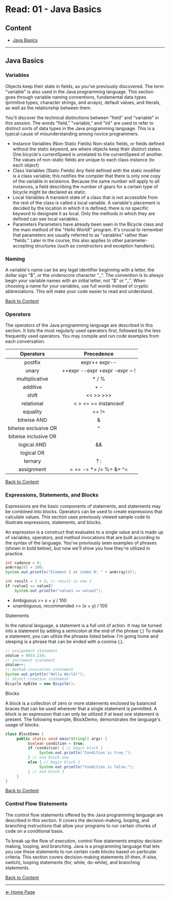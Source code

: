 # Read: 01 - Java Basics

## Content
- [Java Basics](#java-basics)


***

## Java Basics

### Variables

Objects keep their state in fields, as you've previously discovered. The term "variable" is also used in the Java programming language. This section goes through variable naming conventions, fundamental data types (primitive types, character strings, and arrays), default values, and literals, as well as the relationship between them.

You'll discover the technical distinctions between "field" and "variable" in this session. The words "field," "variable," and "int" are used to refer to distinct sorts of data types in the Java programming language. This is a typical cause of misunderstanding among novice programmers.

- Instance Variables (Non-Static Fields) Non-static fields, or fields defined without the static keyword, are where objects keep their distinct states. One bicycle's currentSpeed is unrelated to the currentSpeed of another. The values of non-static fields are unique to each class instance (to each object)
- Class Variables (Static Fields) Any field defined with the static modifier is a class variable; this notifies the compiler that there is only one copy of the variable in existence. Because the same number will apply to all instances, a field describing the number of gears for a certain type of bicycle might be declared as static.
- Local Variables A transient state of a class that is not accessible from the rest of the class is called a local variable. A variable's placement is decided by the location in which it is defined; there is no specific keyword to designate it as local. Only the methods in which they are defined can see local variables.
- Parameters Parameters have already been seen in the Bicycle class and the main method of the "Hello World!" program. It's crucial to remember that parameters are usually referred to as "variables" rather than "fields." Later in the course, this also applies to other parameter-accepting structures (such as constructors and exception handlers).

### Naming

A variable's name can be any legal identifier beginning with a letter, the dollar sign "$", or the underscore character "_". The convention is to always begin your variable names with an initial letter, not "$" or "_". When choosing a name for your variables, use full words instead of cryptic abbreviations. This will make your code easier to read and understand.

[Back to Content](#content)

### Operators

The operators of the Java programming language are described in this section. It lists the most regularly used operators first, followed by the less frequently used operators. You may compile and run code examples from each conversation.

| Operators | Precedence |
| :---------: | :---------: |
| postfix | expr++ expr-- |
| unary | 	++expr --expr +expr -expr ~ ! |
| multiplicative | * / % |
| additive | + - |
| shift | << >> >>> |
| relational | < > <= >= instanceof |
| equality | 	== != |
| bitwise AND | & |
| bitwise exclusive OR | ^ |
| bitwise inclusive OR | | |
| logical AND | && |
| logical OR | || |
| ternary | ? : |
| assignment | = += -= *= /= %= &= ^= |= <<= >>= >>>= |

[Back to Content](#content)

### Expressions, Statements, and Blocks

Expressions are the basic components of statements, and statements may be combined into blocks. Operators can be used to create expressions that calculate values. This section uses previously viewed sample code to illustrate expressions, statements, and blocks.

An expression is a construct that evaluates to a single value and is made up of variables, operators, and method invocations that are built according to the syntax of the language. You've previously seen examples of phrases (shown in bold below), but now we'll show you how they're utilized in practice.

```java
int cadence = 0;
anArray[0] = 100;
System.out.println("Element 1 at index 0: " + anArray[0]);

int result = 1 + 2; // result is now 3
if (value1 == value2) 
    System.out.println("value1 == value2");
```

- Ambiguous >> x + y / 100 
- unambiguous, recommended >> (x + y) / 100 

Statements

In the natural language, a statement is a full unit of action. It may be turned into a statement by adding a semicolon at the end of the phrase (;) To make a statement, you can utilize the phrases listed below. I'm going home and sleeping is a phrase that can be ended with a comma (;).

```java
// assignment statement
aValue = 8933.234;
// increment statement
aValue++;
// method invocation statement
System.out.println("Hello World!");
// object creation statement
Bicycle myBike = new Bicycle();
```

Blocks

A block is a collection of zero or more statements enclosed by balanced braces that can be used wherever that a single statement is permitted. A block is an expression that can only be utilized if at least one statement is present. The following example, BlockDemo, demonstrates the language's usage of blocks.

```java
class BlockDemo {
     public static void main(String[] args) {
          boolean condition = true;
          if (condition) { // begin block 1
               System.out.println("Condition is true.");
          } // end block one
          else { // begin block 2
               System.out.println("Condition is false.");
          } // end block 2
     }
}
```

[Back to Content](#content)

### Control Flow Statements

The control flow statements offered by the Java programming language are described in this section. It covers the decision-making, looping, and branching instructions that allow your programs to run certain chunks of code on a conditional basis.

To break up the flow of execution, control flow statements employ decision making, looping, and branching. Java is a programming language that lets you use these statements to run certain code blocks based on particular criteria. This section covers decision-making statements (if-then, if-else, switch), looping statements (for, while, do-while), and branching statements.

[Back to Content](#content)

***

[⇐ Home Page](../../README.md)